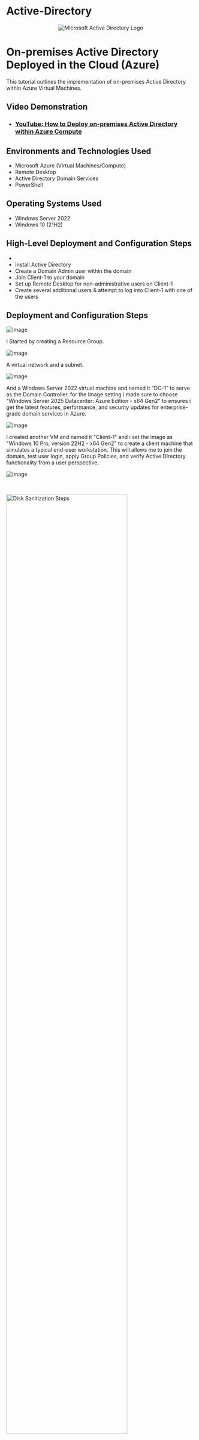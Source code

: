 # Active-Directory
<p align="center">
<img src="https://i.imgur.com/pU5A58S.png" alt="Microsoft Active Directory Logo"/>
</p>

<h1>On-premises Active Directory Deployed in the Cloud (Azure)</h1>
This tutorial outlines the implementation of on-premises Active Directory within Azure Virtual Machines.<br />


<h2>Video Demonstration</h2>

- ### [YouTube: How to Deploy on-premises Active Directory within Azure Compute](https://www.youtube.com)

<h2>Environments and Technologies Used</h2>

- Microsoft Azure (Virtual Machines/Compute)
- Remote Desktop
- Active Directory Domain Services
- PowerShell

<h2>Operating Systems Used </h2>

- Windows Server 2022
- Windows 10 (21H2)

<h2>High-Level Deployment and Configuration Steps</h2>

- 
- Install Active Directory
- Create a Domain Admin user within the domain
- Join Client-1 to your domain
- Set up Remote Desktop for non-administrative users on Client-1
- Create several additional users & attempt to log into Client-1 with one of the users

<h2>Deployment and Configuration Steps</h2>

<p>
  
![image](https://github.com/user-attachments/assets/e34e0423-92c2-410d-9747-0707c13ca887)

I Started by creating a Resource Group.

</p>
<p>
  
![image](https://github.com/user-attachments/assets/06f39b5e-5a24-4515-98cf-90fb258c8aff)

A virtual network and a subnet.

![image](https://github.com/user-attachments/assets/87b5c79e-be2a-40df-a29d-f73414ccc3b3)

And a Windows Server 2022 virtual machine and named it “DC-1” to serve as the Domain Controller. for the Image setting i  made sure to choose "Windows Server 2025 Datacenter: Azure Edition - x64 Gen2" to  ensures i get the latest features, performance, and security updates for enterprise-grade domain services in Azure.

![image](https://github.com/user-attachments/assets/057aa27e-fad6-404d-998e-d206d9ca447e)

I created another VM and named it "Client-1" and i set the image as "Windows 10 Pro, version 22H2 - x64 Gen2" to create a client machine that simulates a typical end-user workstation. This will allows me to join the domain, test user login, apply Group Policies, and verify Active Directory functionality from a user perspective.

![image](https://github.com/user-attachments/assets/725fdaaf-2397-4939-9eaf-b00024c77463)

</p>
<br />

<p>
<img src="https://i.imgur.com/DJmEXEB.png" height="80%" width="80%" alt="Disk Sanitization Steps"/>
</p>
<p>

![image](https://github.com/user-attachments/assets/54d7e80a-97c7-4dd8-bd2a-db3b6eb18f31)

  
I copied the public IP address of dc-1 and connected to remote desktop. And i was logged into Server Manager.

<br />

<p>
<img src="https://i.imgur.com/DJmEXEB.png" height="80%" width="80%" alt="Disk Sanitization Steps"/>
</p>
<p>
Lorem ipsum dolor sit amet, consectetur adipiscing elit, sed do eiusmod tempor incididunt ut labore et dolore magna aliqua. Ut enim ad minim veniam, quis nostrud exercitation ullamco laboris nisi ut aliquip ex ea commodo consequat. Duis aute irure dolor in reprehenderit in voluptate velit esse cillum dolore eu fugiat nulla pariatur.
</p>
<br />
